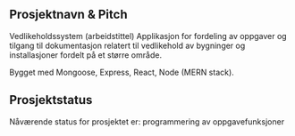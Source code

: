 ## Prosjektnavn & Pitch

Vedlikeholdssystem (arbeidstittel)
Applikasjon for fordeling av oppgaver og tilgang til dokumentasjon relatert til vedlikehold av bygninger og installasjoner fordelt på et større område. 

Bygget med Mongoose, Express, React, Node (MERN stack).

## Prosjektstatus
Nåværende status for prosjektet er: programmering av oppgavefunksjoner
